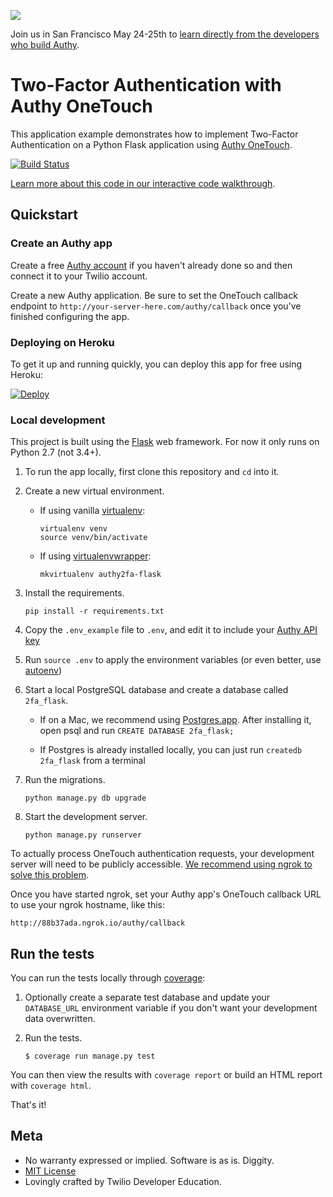 <a href="http://twilio.com/signal">![](https://s3.amazonaws.com/baugues/signal-logo.png)</a>

Join us in San Francisco May 24-25th to [learn directly from the developers who build Authy](https://www.twilio.com/signal/schedule/2crLXWsVZaA2WIkaCUyYOc/aut).

# Two-Factor Authentication with Authy OneTouch

This application example demonstrates how to implement Two-Factor Authentication on a Python Flask application using [Authy OneTouch](https://www.authy.com/developers/).

[![Build Status](https://travis-ci.org/TwilioDevEd/authy2fa-flask.svg?branch=master)](https://travis-ci.org/TwilioDevEd/authy2fa-flask)


[Learn more about this code in our interactive code walkthrough](https://www.twilio.com/docs/howto/walkthrough/two-factor-authentication/python/flask).

## Quickstart

### Create an Authy app

Create a free [Authy account](https://www.authy.com/developers/) if you haven't
already done so and then connect it to your Twilio account.

Create a new Authy application. Be sure to set the OneTouch callback
endpoint to `http://your-server-here.com/authy/callback` once you've finished
configuring the app.

### Deploying on Heroku

To get it up and running quickly, you can deploy this app for free using Heroku:

[![Deploy](https://www.herokucdn.com/deploy/button.svg)](https://heroku.com/deploy?template=https://github.com/TwilioDevEd/authy2fa-flask)

### Local development

This project is built using the [Flask](http://flask.pocoo.org/) web framework.
For now it only runs on Python 2.7 (not 3.4+).

1. To run the app locally, first clone this repository and `cd` into it.

1. Create a new virtual environment.

    - If using vanilla [virtualenv](https://virtualenv.pypa.io/en/latest/):

        ```
        virtualenv venv
        source venv/bin/activate
        ```

    - If using [virtualenvwrapper](https://virtualenvwrapper.readthedocs.org/en/latest/):

        ```
        mkvirtualenv authy2fa-flask
        ```

1. Install the requirements.

    ```
    pip install -r requirements.txt
    ```

1. Copy the `.env_example` file to `.env`, and edit it to include your [Authy API key](https://dashboard.authy.com)

1. Run `source .env` to apply the environment variables (or even better, use [autoenv](https://github.com/kennethreitz/autoenv))

1. Start a local PostgreSQL database and create a database called `2fa_flask`.

    - If on a Mac, we recommend using [Postgres.app](http://postgresapp.com/). After installing it, open psql and run `CREATE DATABASE 2fa_flask;`

    - If Postgres is already installed locally, you can just run `createdb 2fa_flask` from a terminal

1. Run the migrations.

    ```
    python manage.py db upgrade
    ```

1. Start the development server.

    ```
    python manage.py runserver
    ```

To actually process OneTouch authentication requests, your development server will need to be publicly accessible. [We recommend using ngrok to solve this problem](https://www.twilio.com/blog/2015/09/6-awesome-reasons-to-use-ngrok-when-testing-webhooks.html).

Once you have started ngrok, set your Authy app's OneTouch callback URL to use your ngrok hostname, like this:

```
http://88b37ada.ngrok.io/authy/callback
```

## Run the tests

You can run the tests locally through [coverage](http://coverage.readthedocs.org/):

1. Optionally create a separate test database and update your `DATABASE_URL` environment variable if you don't want your development data overwritten.

1. Run the tests.

    ```
    $ coverage run manage.py test
    ```

You can then view the results with `coverage report` or build an HTML report with `coverage html`.

That's it!

## Meta

* No warranty expressed or implied. Software is as is. Diggity.
* [MIT License](http://www.opensource.org/licenses/mit-license.html)
* Lovingly crafted by Twilio Developer Education.
